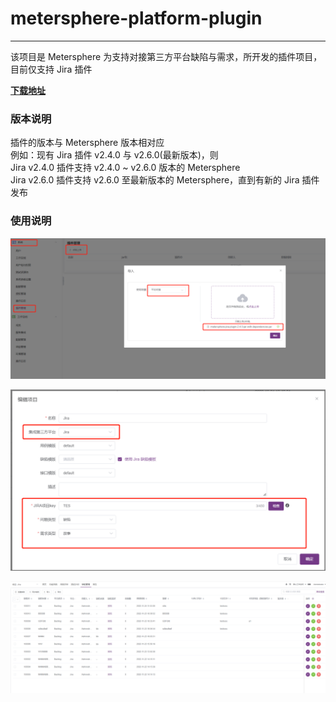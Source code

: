 # metersphere-platform-plugin
<hr />

该项目是 Metersphere 为支持对接第三方平台缺陷与需求，所开发的插件项目，目前仅支持 Jira 插件

**[下载地址](https://github.com/metersphere/metersphere-platform-plugin/releases)**

### 版本说明
插件的版本与 Metersphere 版本相对应
<br>
例如：现有 Jira 插件 v2.4.0 与 v2.6.0(最新版本)，则
<br>
Jira v2.4.0 插件支持 v2.4.0 ~ v2.6.0 版本的 Metersphere
<br>
Jira v2.6.0 插件支持 v2.6.0 至最新版本的 Metersphere，直到有新的 Jira 插件发布

### 使用说明
![img.png](img/system-setting.png)

![img.png](img/project-setting.png)

![img.png](img/issue-list.png)
